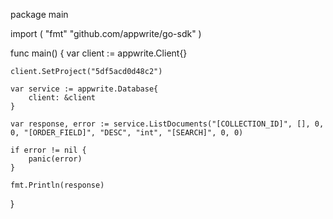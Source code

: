 package main

import (
    "fmt"
    "github.com/appwrite/go-sdk"
)

func main() {
    var client := appwrite.Client{}

    client.SetProject("5df5acd0d48c2")

    var service := appwrite.Database{
        client: &client
    }

    var response, error := service.ListDocuments("[COLLECTION_ID]", [], 0, 0, "[ORDER_FIELD]", "DESC", "int", "[SEARCH]", 0, 0)

    if error != nil {
        panic(error)
    }

    fmt.Println(response)
}